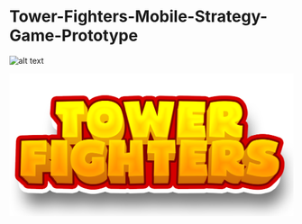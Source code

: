# Tower-Fighters-Mobile-Strategy-Game-Prototype

![alt text](https://github.com/[brkhatay]/[Tower-Fighters-Mobile-Strategy-Game-Prototype]/blob/[ReadSourse]/logo.png?raw=true](https://drive.google.com/file/d/1RiAXbYOVVrUC78297Lk8PLRvU82KBdfG/view?usp=drive_link)https://drive.google.com/file/d/1RiAXbYOVVrUC78297Lk8PLRvU82KBdfG/view?usp=drive_link](https://imageupload.io/Y963IysHg9iu1jY)https://imageupload.io/Y963IysHg9iu1jY)

![](https://github.com/brkhatay/Tower-Fighters-Mobile-Strategy-Game-Prototype/blob/ReadSourse/LOGO.png)
